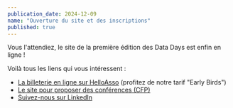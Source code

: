 ```yaml
---
publication_date: 2024-12-09
name: "Ouverture du site et des inscriptions"
published: true
---
```


Vous l'attendiez, le site de la première édition des Data Days est enfin en ligne !

Voilà tous les liens qui vous intéressent :

* [La billeterie en ligne sur HelloAsso](https://www.helloasso.com/associations/data-lille/evenements/inscription-data-days-2025) (profitez de notre tarif "Early Birds")
* [Le site pour proposer des conférences (CFP)](https://conference-hall.io/data-days-lille-2025)
* [Suivez-nous sur LinkedIn](https://www.linkedin.com/company/data-lille)
